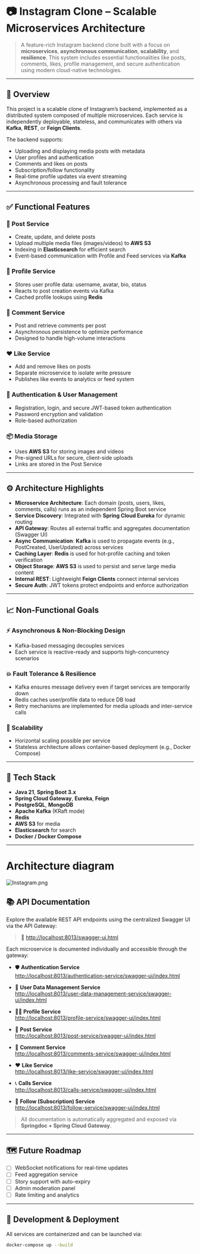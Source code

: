 # 📷 Instagram Clone – Scalable Microservices Architecture

> A feature-rich Instagram backend clone built with a focus on **microservices**, **asynchronous communication**, **scalability**, and **resilience**. This system includes essential functionalities like posts, comments, likes, profile management, and secure authentication using modern cloud-native technologies.

---

## 🧭 Overview

This project is a scalable clone of Instagram’s backend, implemented as a distributed system composed of multiple microservices. Each service is independently deployable, stateless, and communicates with others via **Kafka**, **REST**, or **Feign Clients**.

The backend supports:
- Uploading and displaying media posts with metadata
- User profiles and authentication
- Comments and likes on posts
- Subscription/follow functionality
- Real-time profile updates via event streaming
- Asynchronous processing and fault tolerance

---

## ✅ Functional Features

### 📄 Post Service
- Create, update, and delete posts
- Upload multiple media files (images/videos) to **AWS S3**
- Indexing in **Elasticsearch** for efficient search
- Event-based communication with Profile and Feed services via **Kafka**

### 👤 Profile Service
- Stores user profile data: username, avatar, bio, status
- Reacts to post creation events via Kafka
- Cached profile lookups using **Redis**

### 💬 Comment Service
- Post and retrieve comments per post
- Asynchronous persistence to optimize performance
- Designed to handle high-volume interactions

### ❤️ Like Service
- Add and remove likes on posts
- Separate microservice to isolate write pressure
- Publishes like events to analytics or feed system

### 🔐 Authentication & User Management
- Registration, login, and secure JWT-based token authentication
- Password encryption and validation
- Role-based authorization

### 📦 Media Storage
- Uses **AWS S3** for storing images and videos
- Pre-signed URLs for secure, client-side uploads
- Links are stored in the Post Service

---

## ⚙️ Architecture Highlights

- **Microservice Architecture**: Each domain (posts, users, likes, comments, calls) runs as an independent Spring Boot service
- **Service Discovery**: Integrated with **Spring Cloud Eureka** for dynamic routing
- **API Gateway**: Routes all external traffic and aggregates documentation (Swagger UI)
- **Async Communication**: **Kafka** is used to propagate events (e.g., PostCreated, UserUpdated) across services
- **Caching Layer**: **Redis** is used for hot-profile caching and token verification
- **Object Storage**: **AWS S3** is used to persist and serve large media content
- **Internal REST**: Lightweight **Feign Clients** connect internal services
- **Secure Auth**: JWT tokens protect endpoints and enforce authorization

---

## 📈 Non-Functional Goals

### ⚡ Asynchronous & Non-Blocking Design
- Kafka-based messaging decouples services
- Each service is reactive-ready and supports high-concurrency scenarios

### 💥 Fault Tolerance & Resilience
- Kafka ensures message delivery even if target services are temporarily down
- Redis caches user/profile data to reduce DB load
- Retry mechanisms are implemented for media uploads and inter-service calls

### 🚀 Scalability
- Horizontal scaling possible per service
- Stateless architecture allows container-based deployment (e.g., Docker Compose)

---

## 🧰 Tech Stack

- **Java 21**, **Spring Boot 3.x**
- **Spring Cloud Gateway**, **Eureka**, **Feign**
- **PostgreSQL**, **MongoDB**
- **Apache Kafka** (KRaft mode)
- **Redis**
- **AWS S3** for media
- **Elasticsearch** for search
- **Docker / Docker Compose**

---

# Architecture diagram
![Instagram.png](Instagram.png)

## 📚 API Documentation

Explore the available REST API endpoints using the centralized Swagger UI via the API Gateway:

> 🔗 [http://localhost:8013/swagger-ui.html](http://localhost:8013/swagger-ui.html)

Each microservice is documented individually and accessible through the gateway:

- 🛡️ **Authentication Service**  
  [http://localhost:8013/authentication-service/swagger-ui/index.html](http://localhost:8013/authentication-service/swagger-ui/index.html)

- 👤 **User Data Management Service**  
  [http://localhost:8013/user-data-management-service/swagger-ui/index.html](http://localhost:8013/user-data-management-service/swagger-ui/index.html)

- 🧑‍💼 **Profile Service**  
  [http://localhost:8013/profile-service/swagger-ui/index.html](http://localhost:8013/profile-service/swagger-ui/index.html)

- 📝 **Post Service**  
  [http://localhost:8013/post-service/swagger-ui/index.html](http://localhost:8013/post-service/swagger-ui/index.html)

- 💬 **Comment Service**  
  [http://localhost:8013/comments-service/swagger-ui/index.html](http://localhost:8013/comments-service/swagger-ui/index.html)

- ❤️ **Like Service**  
  [http://localhost:8013/like-service/swagger-ui/index.html](http://localhost:8013/like-service/swagger-ui/index.html)

- 📞 **Calls Service**  
  [http://localhost:8013/calls-service/swagger-ui/index.html](http://localhost:8013/calls-service/swagger-ui/index.html)

- 👥 **Follow (Subscription) Service**  
  [http://localhost:8013/follow-service/swagger-ui/index.html](http://localhost:8013/follow-service/swagger-ui/index.html)

> All documentation is automatically aggregated and exposed via **Springdoc + Spring Cloud Gateway**.

---

## 🗺️ Future Roadmap

- [ ] WebSocket notifications for real-time updates
- [ ] Feed aggregation service
- [ ] Story support with auto-expiry
- [ ] Admin moderation panel
- [ ] Rate limiting and analytics

---

## 🧪 Development & Deployment

All services are containerized and can be launched via:

```bash
docker-compose up --build
